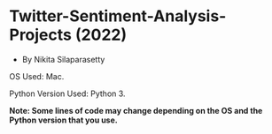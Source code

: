 # Twitter-Sentiment-Analysis-Projects (2022)
- By Nikita Silaparasetty

OS Used: Mac.

Python Version Used: Python 3.


**Note: Some lines of code may change depending on the OS and the Python version that you use.**





